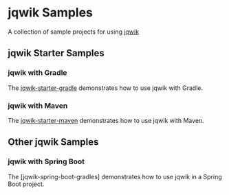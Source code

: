 # jqwik Samples

A collection of sample projects for using [jqwik](https://jqwik.net)

## jqwik Starter Samples

### jqwik with Gradle

The [jqwik-starter-gradle] demonstrates how to use jqwik with Gradle.

### jqwik with Maven

The [jqwik-starter-maven] demonstrates how to use jqwik with Maven.


## Other jqwik Samples

### jqwik with Spring Boot

The [jqwik-spring-boot-gradles] demonstrates how to use jqwik in a Spring Boot project.


[jqwik-starter-gradle]: jqwik-starter-gradle
[jqwik-starter-maven]: jqwik-starter-maven
[jqwik-spring-boot-gradle]: jqwik-spring-boot-gradle
